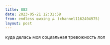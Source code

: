 ```yaml
---
title: 882
date: 2023-05-21 12:31:58
from: endless шизing ⍼ (channel1162404975)
layout: post
---
```


куда делась моя социальная тревожность лол
